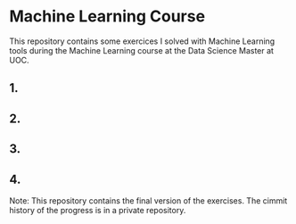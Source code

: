 # Machine Learning Course
This repository contains some exercices I solved with Machine Learning tools during the Machine Learning course at the Data Science Master at UOC.

## 1.
## 2.
## 3.
## 4.


Note: This repository contains the final version of the exercises. The cimmit history of the progress is in a private repository.
